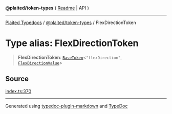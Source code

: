 **@plaited/token-types** ( [Readme](../README.md) \| API )

***

[Plaited Typedocs](../../../modules.md) / [@plaited/token-types](../modules.md) / FlexDirectionToken

# Type alias: FlexDirectionToken

> **FlexDirectionToken**: [`BaseToken`](BaseToken.md)\<`"flexDirection"`, [`FlexDirectionValue`](FlexDirectionValue.md)\>

## Source

[index.ts:370](https://github.com/plaited/plaited/blob/317e868/libs/token-types/src/index.ts#L370)

***

Generated using [typedoc-plugin-markdown](https://www.npmjs.com/package/typedoc-plugin-markdown) and [TypeDoc](https://typedoc.org/)
